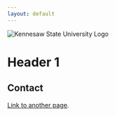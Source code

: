 ```yaml
---
layout: default
---
```


<img src="KSULogo.jpg" alt="Kennesaw State University Logo" />

# Header 1

## Contact
[Link to another page](./another-page.html).